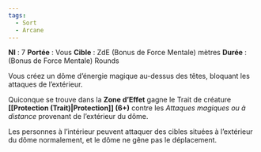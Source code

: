 ```yaml
---
tags:
  - Sort
  - Arcane
---
```

**NI** : 7
**Portée** : Vous
**Cible** : ZdE (Bonus de Force Mentale) mètres
**Durée** : (Bonus de Force Mentale) Rounds

Vous créez un dôme d’énergie magique au-dessus des têtes, bloquant les attaques de l’extérieur. 

Quiconque se trouve dans la **Zone d’Effet** gagne le Trait de créature **[[Protection (Trait)|Protection]] (6+)** contre les *Attaques magiques ou à distance* provenant de l’extérieur du dôme. 

Les personnes à l’intérieur peuvent attaquer des cibles situées à l’extérieur du dôme normalement, et le dôme ne gêne pas le déplacement.